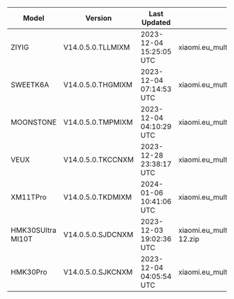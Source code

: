 | Model | Version | Last Updated | File Name | Size | Download Link |
| ---- | ---- | ---- | ---- | ---- | ---- |
| ZIYIG | V14.0.5.0.TLLMIXM | 2023-12-04 15:25:05 UTC | xiaomi.eu_multi_ZIYIG_V14.0.5.0.TLLMIXM_v14-13.zip | 5.2 GB | [SourceForge](https://sourceforge.net/projects/xiaomi-eu-multilang-miui-roms/files/xiaomi.eu/MIUI-STABLE-RELEASES/MIUIv14/xiaomi.eu_multi_ZIYIG_V14.0.5.0.TLLMIXM_v14-13.zip/download) |
| SWEETK6A | V14.0.5.0.THGMIXM | 2023-12-04 07:14:53 UTC | xiaomi.eu_multi_SWEETK6A_V14.0.5.0.THGMIXM_v14-13.zip | 4.1 GB | [SourceForge](https://sourceforge.net/projects/xiaomi-eu-multilang-miui-roms/files/xiaomi.eu/MIUI-STABLE-RELEASES/MIUIv14/xiaomi.eu_multi_SWEETK6A_V14.0.5.0.THGMIXM_v14-13.zip/download) |
| MOONSTONE | V14.0.5.0.TMPMIXM | 2023-12-04 04:10:29 UTC | xiaomi.eu_multi_MOONSTONE_V14.0.5.0.TMPMIXM_v14-13.zip | 4.0 GB | [SourceForge](https://sourceforge.net/projects/xiaomi-eu-multilang-miui-roms/files/xiaomi.eu/MIUI-STABLE-RELEASES/MIUIv14/xiaomi.eu_multi_MOONSTONE_V14.0.5.0.TMPMIXM_v14-13.zip/download) |
| VEUX | V14.0.5.0.TKCCNXM | 2023-12-28 23:38:17 UTC | xiaomi.eu_multi_VEUX_V14.0.5.0.TKCCNXM_v14-13.zip | 4.2 GB | [SourceForge](https://sourceforge.net/projects/xiaomi-eu-multilang-miui-roms/files/xiaomi.eu/MIUI-STABLE-RELEASES/MIUIv14/xiaomi.eu_multi_VEUX_V14.0.5.0.TKCCNXM_v14-13.zip/download) |
| XM11TPro | V14.0.5.0.TKDMIXM | 2024-01-06 10:41:06 UTC | xiaomi.eu_multi_XM11TPro_V14.0.5.0.TKDMIXM_v14-13.zip | 4.9 GB | [SourceForge](https://sourceforge.net/projects/xiaomi-eu-multilang-miui-roms/files/xiaomi.eu/MIUI-STABLE-RELEASES/MIUIv14/xiaomi.eu_multi_XM11TPro_V14.0.5.0.TKDMIXM_v14-13.zip/download) |
| HMK30SUltra MI10T | V14.0.5.0.SJDCNXM | 2023-12-03 19:02:36 UTC | xiaomi.eu_multi_HMK30SUltra_MI10T_V14.0.5.0.SJDCNXM_v14-12.zip | 4.0 GB | [SourceForge](https://sourceforge.net/projects/xiaomi-eu-multilang-miui-roms/files/xiaomi.eu/MIUI-STABLE-RELEASES/MIUIv14/xiaomi.eu_multi_HMK30SUltra_MI10T_V14.0.5.0.SJDCNXM_v14-12.zip/download) |
| HMK30Pro | V14.0.5.0.SJKCNXM | 2023-12-04 04:05:54 UTC | xiaomi.eu_multi_HMK30Pro_V14.0.5.0.SJKCNXM_v14-12.zip | 4.1 GB | [SourceForge](https://sourceforge.net/projects/xiaomi-eu-multilang-miui-roms/files/xiaomi.eu/MIUI-STABLE-RELEASES/MIUIv14/xiaomi.eu_multi_HMK30Pro_V14.0.5.0.SJKCNXM_v14-12.zip/download) |

